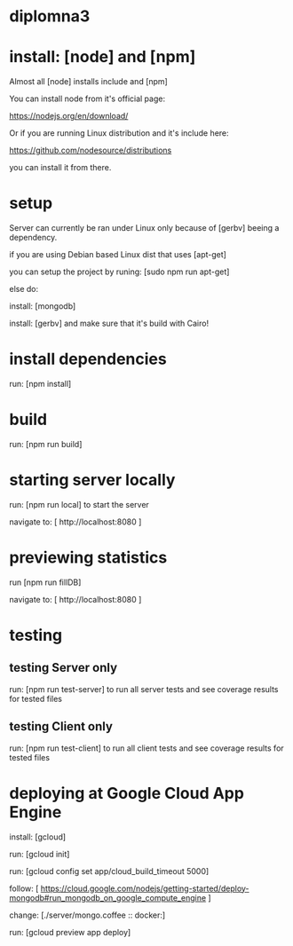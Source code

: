 # diplomna3

# install: [node] and [npm]

Almost all [node] installs include and [npm]

You can install node from it's official page:

https://nodejs.org/en/download/

Or if you are running Linux distribution and it's include here:

https://github.com/nodesource/distributions

you can install it from there.

# setup

Server can currently be ran under Linux only because of [gerbv] beeing a dependency.

if you are using Debian based Linux dist that uses [apt-get]

you can setup the project by runing: [sudo npm run apt-get]

else do:

install: [mongodb]

install: [gerbv] and make sure that it's build with Cairo!

# install dependencies

run: [npm install]

# build

run: [npm run build]

# starting server locally

run: [npm run local] to start the server

navigate to: [ http://localhost:8080 ]

# previewing statistics

run [npm run fillDB]

navigate to: [ http://localhost:8080 ]

# testing

## testing Server only

run: [npm run test-server] to run all server tests and see coverage results for tested files

## testing Client only

run: [npm run test-client] to run all client tests and see coverage results for tested files

# deploying at Google Cloud App Engine

install: [gcloud]

run: [gcloud init]

run: [gcloud config set app/cloud_build_timeout 5000]

follow: [ https://cloud.google.com/nodejs/getting-started/deploy-mongodb#run_mongodb_on_google_compute_engine ]

change: [./server/mongo.coffee :: docker:]

run: [gcloud preview app deploy]

